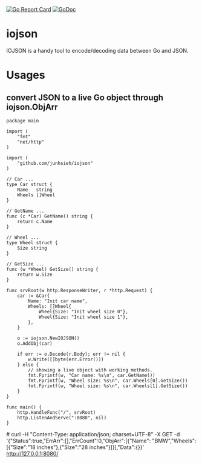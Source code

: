 [![Go Report Card](https://goreportcard.com/badge/github.com/junhsieh/iojson)](https://goreportcard.com/report/github.com/junhsieh/iojson) [![GoDoc](https://godoc.org/github.com/junhsieh/iojson?status.svg)](https://godoc.org/github.com/junhsieh/iojson)

# iojson
IOJSON is a handy tool to encode/decoding data between Go and JSON.

# Usages

## convert JSON to a live Go object through iojson.ObjArr

```
package main

import (
	"fmt"
	"net/http"
)

import (
	"github.com/junhsieh/iojson"
)

// Car ...
type Car struct {
	Name   string
	Wheels []Wheel
}

// GetName ...
func (c *Car) GetName() string {
	return c.Name
}

// Wheel ...
type Wheel struct {
	Size string
}

// GetSize ...
func (w *Wheel) GetSize() string {
	return w.Size
}

func srvRoot(w http.ResponseWriter, r *http.Request) {
	car := &Car{
		Name: "Init car name",
		Wheels: []Wheel{
			Wheel{Size: "Init wheel size 0"},
			Wheel{Size: "Init wheel size 1"},
		},
	}

	o := iojson.NewIOJSON()
	o.AddObj(car)

	if err := o.Decode(r.Body); err != nil {
		w.Write([]byte(err.Error()))
	} else {
		// showing a live object with working methods.
		fmt.Fprintf(w, "Car name: %s\n", car.GetName())
		fmt.Fprintf(w, "Wheel size: %s\n", car.Wheels[0].GetSize())
		fmt.Fprintf(w, "Wheel size: %s\n", car.Wheels[1].GetSize())
	}
}

func main() {
	http.HandleFunc("/", srvRoot)
	http.ListenAndServe(":8080", nil)
}
```
\# curl -H "Content-Type: application/json; charset=UTF-8" -X GET -d '{"Status":true,"ErrArr":[],"ErrCount":0,"ObjArr":[{"Name": "BMW","Wheels":[{"Size":"18 inches"},{"Size":"28 inches"}]}],"Data":{}}' http://127.0.0.1:8080/
